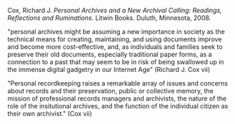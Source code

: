 Cox, Richard J. *Personal Archives and a New Archival Calling: Readings, Reflections and Ruminations*. Litwin Books. Duluth, Minnesota, 2008.

"personal archives might be assuming a new importance in society as the technical means for creating, maintaining, and using documents improve and become more cost-effective, and, as individuals and families seek to preserve their old documents, especially traditional paper forms, as a connection to a past that may seem to be in risk of being swallowed up in the immense digital gadgetry in our Internet Age" (Richard J. Cox vii)

"Personal recordkeeping raises a remarkable array of issues and concerns about records and their preservation, public or collective memory, the mission of professional records managers and archivists, the nature of the role of the insitutional archives, and the function of the individual citizen as their own archivist." (Cox vii)